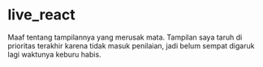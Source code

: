 # live_react

Maaf tentang tampilannya yang merusak mata.
Tampilan saya taruh di prioritas terakhir karena tidak masuk penilaian, jadi belum sempat digaruk lagi waktunya keburu habis.
